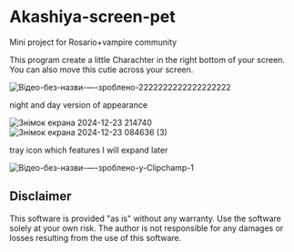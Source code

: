 # Akashiya-screen-pet
Mini project for Rosario+vampire community


This program create a little Charachter in the right bottom of your screen. You can also move this cutie 
across your screen.

![Відео-без-назви-—-зроблено-2222222222222222222](https://github.com/user-attachments/assets/bd62332e-701a-4fdb-aa00-cadbd07672c8)

night and day version of appearance

![Знімок екрана 2024-12-23 214740](https://github.com/user-attachments/assets/912d2622-efb1-4f35-a5f4-36bf37830bad) ![Знімок екрана 2024-12-23 084636 (3)](https://github.com/user-attachments/assets/48e7ec3e-601c-4e4c-b7e5-0784fd20a831)

tray icon which features I will expand later

![Відео-без-назви-—-зроблено-у-Clipchamp-_1_](https://github.com/user-attachments/assets/47f5f515-ab7a-453a-8210-712cc9e93f06)


## Disclaimer
This software is provided "as is" without any warranty. Use the software solely at your own risk. The author is not responsible for any damages or losses resulting from the use of this software.
